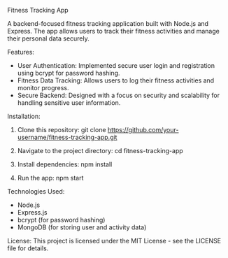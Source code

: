 Fitness Tracking App

A backend-focused fitness tracking application built with Node.js and Express. The app allows users to track their fitness activities and manage their personal data securely.

Features:
- User Authentication: Implemented secure user login and registration using bcrypt for password hashing.
- Fitness Data Tracking: Allows users to log their fitness activities and monitor progress.
- Secure Backend: Designed with a focus on security and scalability for handling sensitive user information.

Installation:
1. Clone this repository:
   git clone https://github.com/your-username/fitness-tracking-app.git

2. Navigate to the project directory:
   cd fitness-tracking-app

3. Install dependencies:
   npm install

4. Run the app:
   npm start

Technologies Used:
- Node.js
- Express.js
- bcrypt (for password hashing)
- MongoDB (for storing user and activity data)

License:
This project is licensed under the MIT License - see the LICENSE file for details.
